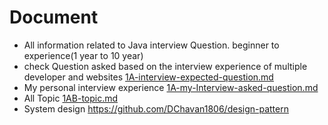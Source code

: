# Document
  - All information related to Java interview Question. beginner to experience(1 year to 10 year)
  - check Question asked based on the interview experience of multiple developer and websites 
    [1A-interview-expected-question.md](topic/1A-interview-expected-question.md) 
  - My personal interview experience [1A-my-Interview-asked-question.md](topic/1A-my-Interview-asked-question.md)
  - All Topic [1AB-topic.md](topic/1AB-topic.md)
  - System design https://github.com/DChavan1806/design-pattern
